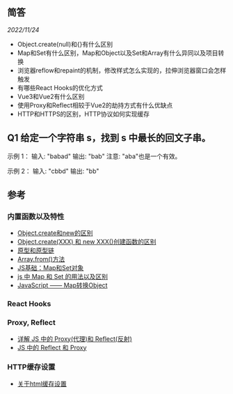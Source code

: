 ## 简答

_2022/11/24_
- Object.create(null)和{}有什么区别
- Map和Set有什么区别，Map和Object以及Set和Array有什么异同以及项目转换
- 浏览器reflow和repaint的机制，修改样式怎么实现的，拉伸浏览器窗口会怎样触发
- 有哪些React Hooks的优化方式
- Vue3和Vue2有什么区别
- 使用Proxy和Reflect相较于Vue2的劫持方式有什么优缺点
- HTTP和HTTPS的区别，HTTP协议如何实现缓存


## Q1 给定一个字符串 s，找到 s 中最长的回文子串。

示例 1：
输入: "babad"
输出: "bab"
注意: "aba"也是一个有效。

示例 2：
输入: "cbbd"
输出: "bb"

## 参考

### 内置函数以及特性

- [Object.create和new的区别](https://www.jianshu.com/p/165cb07b9de0)
- [Object.create(XXX) 和 new XXX()创建函数的区别](https://www.cnblogs.com/xjy20170907/p/11766234.html)
- [原型和原型链](https://www.jianshu.com/p/36da6a75c7ff)
- [Array.from()方法](https://developer.mozilla.org/zh-CN/docs/Web/JavaScript/Reference/Global_Objects/Array/from)
- [JS基础：Map和Set对象](https://cloud.tencent.com/developer/article/1499648)
- [js 中 Map 和 Set 的用法以及区别](https://juejin.cn/post/7064479924757168165)
- [JavaScript —— Map转换Object](https://cloud.tencent.com/developer/article/1634544)

### React Hooks

### Proxy, Reflect

- [详解 JS 中的 Proxy(代理)和 Reflect(反射)](https://juejin.cn/post/7152899071651840030)
- [JS 中的 Reflect 和 Proxy](https://juejin.cn/post/6844903790739456013)

### HTTP缓存设置

- [关于html缓存设置](https://www.jianshu.com/p/858d80dba0fa)
